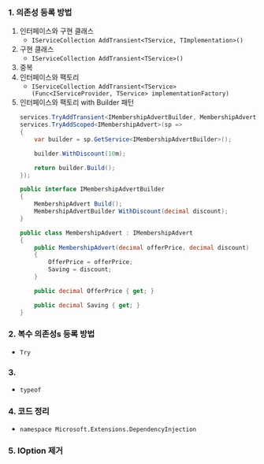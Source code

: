 ﻿
### 1. 의존성 등록 방법
1. 인터페이스와 구현 클래스    
   - `IServiceCollection AddTransient<TService, TImplementation>()`
1. 구현 클래스
   - `IServiceCollection AddTransient<TService>()`
1. 중복 
1. 인터페이스와 팩토리
   - `IServiceCollection AddTransient<TService>(Func<IServiceProvider, TService> implementationFactory)`
1. 인터페이스와 팩토리 with Builder 패턴
   ```cs
   services.TryAddTransient<IMembershipAdvertBuilder, MembershipAdvertBuilder>();
   services.TryAddScoped<IMembershipAdvert>(sp =>
   {
       var builder = sp.GetService<IMembershipAdvertBuilder>();
   
       builder.WithDiscount(10m);
   
       return builder.Build();
   });

   public interface IMembershipAdvertBuilder
   {
       MembershipAdvert Build();
       MembershipAdvertBuilder WithDiscount(decimal discount);
   }
   
   public class MembershipAdvert : IMembershipAdvert
   {
       public MembershipAdvert(decimal offerPrice, decimal discount)
       {
           OfferPrice = offerPrice;
           Saving = discount;
       }
   
       public decimal OfferPrice { get; }
   
       public decimal Saving { get; }
   }
   ```

### 2. 복수 의존성s 등록 방법
- `Try`

### 3. <T>
- `typeof`

### 4. 코드 정리
- `namespace Microsoft.Extensions.DependencyInjection`

### 5. IOption 제거